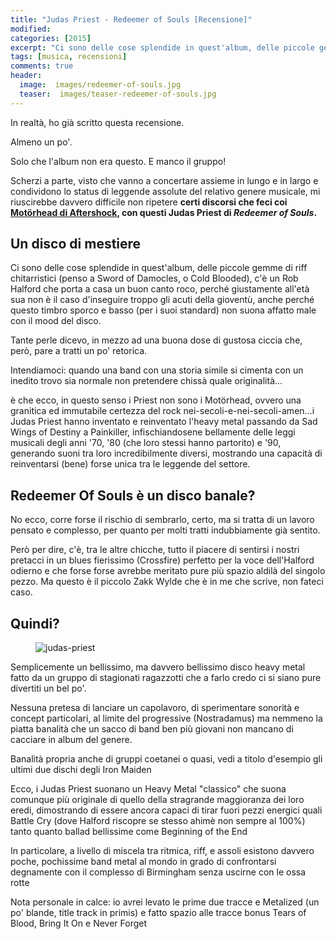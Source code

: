 ```yaml
---
title: "Judas Priest - Redeemer of Souls [Recensione]"
modified:
categories: [2015]
excerpt: "Ci sono delle cose splendide in quest'album, delle piccole gemme di riff chitarristici (penso a Sword of Damocles, o Cold Blooded), c'è un Rob Halford che porta a casa un buon canto roco, perché giustamente all'età sua..."
tags: [musica, recensioni]
comments: true
header:  
  image:  images/redeemer-of-souls.jpg
  teaser:  images/teaser-redeemer-of-souls.jpg
---
```


In realtà, ho già scritto questa recensione.

Almeno un po'.

Solo che l'album non era questo. E manco il gruppo!

Scherzi a parte, visto che vanno a concertare assieme in lungo e in largo e condividono lo status di leggende assolute del relativo genere musicale, mi riuscirebbe davvero difficile non ripetere **certi discorsi che feci coi [Motörhead di Aftershock](http://xabacadabra.com/2013/Mot%C3%B6rhead-Aftershock-Recensione/), con questi Judas Priest di _Redeemer of Souls_.**

## Un disco di mestiere

Ci sono delle cose splendide in quest'album, delle piccole gemme di riff chitarristici (penso a Sword of Damocles, o Cold Blooded), c'è un Rob Halford che porta a casa un buon canto roco, perché giustamente all'età sua non è il caso d'inseguire troppo gli acuti della gioventù, anche perché questo timbro sporco e basso (per i suoi standard) non suona affatto male con il mood del disco.

Tante perle dicevo, in mezzo ad una buona dose di gustosa ciccia che, però, pare a tratti un po' retorica.

Intendiamoci: quando una band con una storia simile si cimenta con un inedito trovo sia normale non pretendere chissà quale originalità...

è che ecco, in questo senso i Priest non sono i Motörhead, ovvero una granitica ed immutabile certezza del rock nei-secoli-e-nei-secoli-amen...i Judas Priest hanno inventato e reinventato l'heavy metal passando da Sad Wings of Destiny a Painkiller, infischiandosene bellamente delle leggi musicali degli anni '70, '80 (che loro stessi hanno partorito) e '90, generando suoni tra loro incredibilmente diversi, mostrando una capacità di reinventarsi (bene) forse unica tra le leggende del settore.

## Redeemer Of Souls è un disco banale?

No ecco, corre forse il rischio di sembrarlo, certo, ma si tratta di un lavoro pensato e complesso, per quanto per molti tratti indubbiamente già sentito.

Però per dire, c'è, tra le altre chicche, tutto il piacere di sentirsi i nostri pretacci in un blues fierissimo (Crossfire) perfetto per la voce dell'Halford odierno e che forse forse avrebbe meritato pure più spazio aldilà del singolo pezzo. Ma questo è il piccolo Zakk Wylde che è in me che scrive, non fateci caso.

## Quindi?

<figure>
<img src='http://4.bp.blogspot.com/-Ml9DXRB7H7o/VLBDu8HnUPI/AAAAAAAALR0/konq-xWBKA8/s1600/icms_imagePreview.jpg' alt='judas-priest'>
</figure>

Semplicemente un bellissimo, ma davvero bellissimo disco heavy metal fatto da un gruppo di stagionati ragazzotti che a farlo credo ci si siano pure divertiti un bel po'. 

Nessuna pretesa di lanciare un capolavoro, di sperimentare sonorità e concept particolari, al limite del progressive (Nostradamus) ma nemmeno la piatta banalità che un sacco di band ben più giovani non mancano di cacciare in album del genere. 

Banalità propria anche di gruppi coetanei o quasi, vedi a titolo d'esempio gli ultimi due dischi degli Iron Maiden

Ecco, i Judas Priest suonano un Heavy Metal "classico" che suona comunque più originale di quello della stragrande maggioranza dei loro eredi, dimostrando di essere ancora capaci di tirar fuori pezzi energici quali Battle Cry (dove Halford riscopre se stesso ahimè non sempre al 100%) tanto quanto ballad bellissime come Beginning of the End

In particolare, a livello di miscela tra ritmica, riff, e assoli esistono davvero poche, pochissime band metal al mondo in grado di confrontarsi degnamente con il complesso di Birmingham senza uscirne con le ossa rotte

Nota personale in calce: io avrei levato le prime due tracce e Metalized (un po' blande, title track in primis) e fatto spazio alle tracce bonus Tears of Blood, Bring It On e Never Forget
